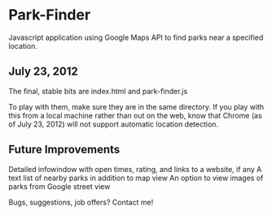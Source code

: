 Park-Finder
===========

Javascript application using Google Maps API to find parks near a specified location.

July 23, 2012
-------------

The final, stable bits are index.html and park-finder.js

To play with them, make sure they are in the same directory. If you play with this from a local machine rather 
than out on the web, know that Chrome (as of July 23, 2012) will not support automatic location detection.

Future Improvements
-------------------
Detailed infowindow with open times, rating, and links to a website, if any
A text list of nearby parks in addition to map view
An option to view images of parks from Google street view

Bugs, suggestions, job offers? Contact me!